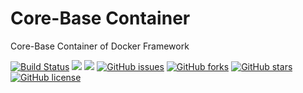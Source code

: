 # Core-Base Container
Core-Base Container of Docker Framework

[![Build Status](https://travis-ci.org/dockerframework/core-base.svg?branch=master)](https://travis-ci.org/dockerframework/core-base) [![](https://images.microbadger.com/badges/image/dockerframework/core-base:latest.svg)](https://microbadger.com/images/dockerframework/core-base:latest "Layers") [![](https://images.microbadger.com/badges/version/dockerframework/core-base:latest.svg)](https://microbadger.com/images/dockerframework/core-base:latest "Version") [![GitHub issues](https://img.shields.io/github/issues/dockerframework/core-base.svg)](https://github.com/dockerframework/core-base/issues) [![GitHub forks](https://img.shields.io/github/forks/dockerframework/core-base.svg)](https://github.com/dockerframework/core-base/network) [![GitHub stars](https://img.shields.io/github/stars/dockerframework/core-base.svg)](https://github.com/dockerframework/core-base/stargazers) [![GitHub license](https://img.shields.io/badge/license-MIT-blue.svg)](https://raw.githubusercontent.com/dockerframework/core-base/master/LICENSE)
